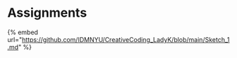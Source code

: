 # Assignments



{% embed url="https://github.com/IDMNYU/CreativeCoding_LadyK/blob/main/Sketch_1.md" %}
